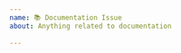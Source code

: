 ```yaml
---
name: 📚 Documentation Issue
about: Anything related to documentation
 
---
```

 
<!--
    The Code of Conduct (../CODE_OF_CONDUCT.md) applies to all the activity on this repository.
-->
